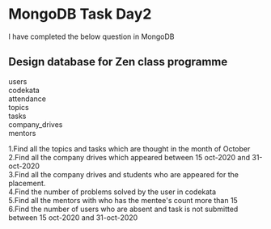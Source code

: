 <h1> MongoDB Task Day2</h1>
 I have completed the below question in MongoDB 
<h2> Design database for Zen class programme</h2>
users<br />
codekata<br />
attendance<br />
topics<br />
tasks<br />
company_drives<br />
mentors<br />

1.Find all the topics and tasks which are thought in the month of October<br />
2.Find all the company drives which appeared between 15 oct-2020 and 31-oct-2020<br />
3.Find all the company drives and students who are appeared for the placement.<br/>
4.Find the number of problems solved by the user in codekata<br />
5.Find all the mentors with who has the mentee's count more than 15<br />
6.Find the number of users who are absent and task is not submitted  between 15 oct-2020 and 31-oct-2020<br />
